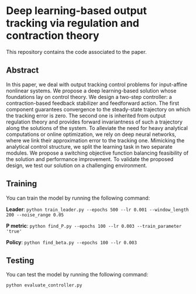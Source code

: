# Deep learning-based output tracking via regulation and contraction theory

This repository contains the code associated to the paper.

## Abstract

In this paper, we deal with output tracking control problems for input-affine
nonlinear systems. We propose a deep learning-based solution whose foundations lay on control
theory. We design a two-step controller: a contraction-based feedback stabilizer and feedforward
action. The first component guarantees convergence to the steady-state trajectory on which the
tracking error is zero. The second one is inherited from output regulation theory and provides
forward invariantness of such a trajectory along the solutions of the system. To alleviate the
need for heavy analytical computations or online optimization, we rely on deep neural networks,
where we link their approximation error to the tracking one. Mimicking the analytical control
structure, we split the learning task in two separate modules. We propose a switching objective
function balancing feasibility of the solution and performance improvement. To validate the
proposed design, we test our solution on a challenging environment.

## Training 
You can train the model by running the following command:

**Leader**:
```python train_leader.py --epochs 500 --lr 0.001 --window_length 200 --noise_range 0.05```

**P metric**:
```python find_P.py --epochs 100 --lr 0.003 --train_parameter 'true'```

**Policy**: 
```python find_beta.py --epochs 100 --lr 0.003```

## Testing
You can test the model by running the following command:

```python evaluate_controller.py ```

